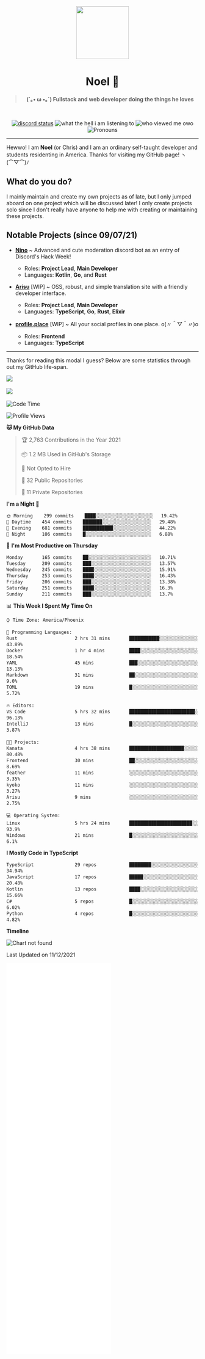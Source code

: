<div align='center'>
  <div align='center'>
    <img
      src='https://cdn.floofy.dev/art/icons/icon_cinnamonserval.png'
      width='138'
      height='138'
    />
  </div>
  <h1>Noel 🐾</h1>
  <blockquote><strong>(´｡• ω •｡`) Fullstack and web developer doing the things he loves</strong></blockquote>

  <br />

  <a href='https://discord.com/users/280158289667555328' target='_blank'><img alt="discord status" src="https://dev.discordprofiles.me/badge/status/280158289667555328" /></a>
  <img alt="what the hell i am listening to" src="https://dev.discordprofiles.me/badge/spotify/280158289667555328" />
  <img alt="who viewed me owo" src="https://komarev.com/ghpvc/?username=auguwu" />
  <img alt='Pronouns' src='https://img.shields.io/endpoint?url=https://pronoundb.org/shields/6004d014406af11e4593a013' />
</div>

<hr />

Hewwo! I am **Noel** (or Chris) and I am an ordinary self-taught developer and students residenting in America. Thanks for visiting my GitHub page! ヽ(⌒▽⌒)ﾉ

## What do you do?
I mainly maintain and create my own projects as of late, but I only jumped aboard on one project which will be discussed later! I only create projects
solo since I don't really have anyone to help me with creating or maintaining these projects.

## Notable Projects (since 09/07/21)
- [**Nino**](https://nino.sh) ~ Advanced and cute moderation discord bot as an entry of Discord's Hack Week!
  - Roles: **Project Lead**, **Main Developer**
  - Languages: **Kotlin**, **Go**, and **Rust**

- [**Arisu**](https://arisu.land) [WIP] ~ OSS, robust, and simple translation site with a friendly developer interface.
  - Roles: **Project Lead**, **Main Developer**
  - Languages: **TypeScript**, **Go**, **Rust**, **Elixir**

- [**profile.place**](https://profile.place) [WIP] ~ All your social profiles in one place. o(〃＾▽＾〃)o
  - Roles: **Frontend**
  - Languages: **TypeScript**

---

Thanks for reading this modal I guess? Below are some statistics through out my GitHub life-span.

![](https://github-readme-stats.vercel.app/api?username=auguwu&count_private=true&show_icons=true&theme=gruvbox)

![](https://github-readme-stats.vercel.app/api/top-langs/?username=auguwu&layout=compact&theme=gruvbox)

<!--START_SECTION:waka-->
![Code Time](http://img.shields.io/badge/Code%20Time-2%2C486%20hrs%2045%20mins-blue)

![Profile Views](http://img.shields.io/badge/Profile%20Views-10-blue)

**🐱 My GitHub Data** 

> 🏆 2,763 Contributions in the Year 2021
 > 
> 📦 1.2 MB Used in GitHub's Storage 
 > 
> 🚫 Not Opted to Hire
 > 
> 📜 32 Public Repositories 
 > 
> 🔑 11 Private Repositories  
 > 
**I'm a Night 🦉** 

```text
🌞 Morning    299 commits    ████░░░░░░░░░░░░░░░░░░░░░   19.42% 
🌆 Daytime    454 commits    ███████░░░░░░░░░░░░░░░░░░   29.48% 
🌃 Evening    681 commits    ███████████░░░░░░░░░░░░░░   44.22% 
🌙 Night      106 commits    █░░░░░░░░░░░░░░░░░░░░░░░░   6.88%

```
📅 **I'm Most Productive on Thursday** 

```text
Monday       165 commits    ██░░░░░░░░░░░░░░░░░░░░░░░   10.71% 
Tuesday      209 commits    ███░░░░░░░░░░░░░░░░░░░░░░   13.57% 
Wednesday    245 commits    ████░░░░░░░░░░░░░░░░░░░░░   15.91% 
Thursday     253 commits    ████░░░░░░░░░░░░░░░░░░░░░   16.43% 
Friday       206 commits    ███░░░░░░░░░░░░░░░░░░░░░░   13.38% 
Saturday     251 commits    ████░░░░░░░░░░░░░░░░░░░░░   16.3% 
Sunday       211 commits    ███░░░░░░░░░░░░░░░░░░░░░░   13.7%

```


📊 **This Week I Spent My Time On** 

```text
⌚︎ Time Zone: America/Phoenix

💬 Programming Languages: 
Rust                     2 hrs 31 mins       ███████████░░░░░░░░░░░░░░   43.89% 
Docker                   1 hr 4 mins         ████░░░░░░░░░░░░░░░░░░░░░   18.54% 
YAML                     45 mins             ███░░░░░░░░░░░░░░░░░░░░░░   13.13% 
Markdown                 31 mins             ██░░░░░░░░░░░░░░░░░░░░░░░   9.0% 
TOML                     19 mins             █░░░░░░░░░░░░░░░░░░░░░░░░   5.72%

🔥 Editors: 
VS Code                  5 hrs 32 mins       ████████████████████████░   96.13% 
IntelliJ                 13 mins             █░░░░░░░░░░░░░░░░░░░░░░░░   3.87%

🐱‍💻 Projects: 
Kanata                   4 hrs 38 mins       ████████████████████░░░░░   80.48% 
Frontend                 30 mins             ██░░░░░░░░░░░░░░░░░░░░░░░   8.69% 
feather                  11 mins             ░░░░░░░░░░░░░░░░░░░░░░░░░   3.35% 
kyoko                    11 mins             ░░░░░░░░░░░░░░░░░░░░░░░░░   3.27% 
Arisu                    9 mins              ░░░░░░░░░░░░░░░░░░░░░░░░░   2.75%

💻 Operating System: 
Linux                    5 hrs 24 mins       ███████████████████████░░   93.9% 
Windows                  21 mins             █░░░░░░░░░░░░░░░░░░░░░░░░   6.1%

```

**I Mostly Code in TypeScript** 

```text
TypeScript               29 repos            ████████░░░░░░░░░░░░░░░░░   34.94% 
JavaScript               17 repos            █████░░░░░░░░░░░░░░░░░░░░   20.48% 
Kotlin                   13 repos            ████░░░░░░░░░░░░░░░░░░░░░   15.66% 
C#                       5 repos             █░░░░░░░░░░░░░░░░░░░░░░░░   6.02% 
Python                   4 repos             █░░░░░░░░░░░░░░░░░░░░░░░░   4.82%

```


**Timeline**

![Chart not found](https://raw.githubusercontent.com/auguwu/auguwu/master/charts/bar_graph.png) 


 Last Updated on 11/12/2021
<!--END_SECTION:waka-->

![](./github-metrics.svg)
